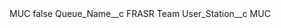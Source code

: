 <?xml version="1.0" encoding="UTF-8"?>
<CustomMetadata xmlns="http://soap.sforce.com/2006/04/metadata" xmlns:xsi="http://www.w3.org/2001/XMLSchema-instance" xmlns:xsd="http://www.w3.org/2001/XMLSchema">
    <label>MUC</label>
    <protected>false</protected>
    <values>
        <field>Queue_Name__c</field>
        <value xsi:type="xsd:string">FRASR Team</value>
    </values>
    <values>
        <field>User_Station__c</field>
        <value xsi:type="xsd:string">MUC</value>
    </values>
</CustomMetadata>
